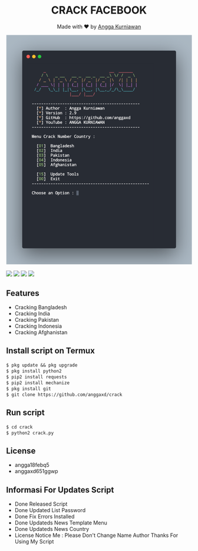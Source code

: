 <h1 align="center">
  CRACK FACEBOOK
</h1>
</div>
<p align="center">
  Made with ❤️ by <a href="https://github.com/anggaxd">Angga Kurniawan</a>
</p>
<p align="center">
 <img src="https://raw.githubusercontent.com/anggaxd/anggaxd/master/20200818_154958.png" width="640" title="Menu" alt="Menu">
</p>

![](https://img.shields.io/badge/Language-2-blue) 
![](https://img.shields.io/badge/Python-2.7-green) 
![](https://img.shields.io/badge/Size-260Kb-orange) 
![](https://img.shields.io/badge/Relase-20-08-20-brightgreen)

## Features
* Cracking Bangladesh
* Cracking India
* Cracking Pakistan
* Cracking Indonesia
* Cracking Afghanistan


## Install script on Termux
```
$ pkg update && pkg upgrade
$ pkg install python2
$ pip2 install requests
$ pip2 install mechanize
$ pkg install git
$ git clone https://github.com/anggaxd/crack
```

## Run script
```
$ cd crack
$ python2 crack.py
```
## License 
* angga18febq5
* anggaxd651ggwp

## Informasi For Updates Script
* Done Released Script
* Done Updated List Password
* Done Fix Errors Installed
* Done Updateds News Template Menu
* Done Updateds News Country
* License
Notice Me : Please Don't Change Name Author
Thanks For Using My Script
